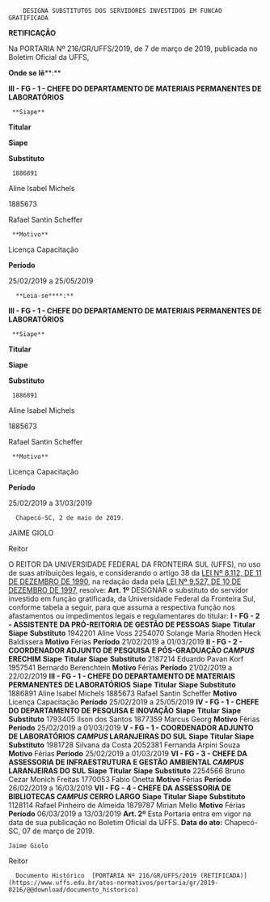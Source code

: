         DESIGNA SUBSTITUTOS DOS SERVIDORES INVESTIDOS EM FUNCAO GRATIFICADA  

  **RETIFICAÇÃO**

 Na PORTARIA Nº 216/GR/UFFS/2019, de 7 de março de 2019, publicada no Boletim Oficial da UFFS,

 **Onde se lê****:**

 **III - FG - 1 - CHEFE DO DEPARTAMENTO DE MATERIAIS PERMANENTES DE LABORATÓRIOS**

     **Siape**

   **Titular**

   **Siape**

   **Substituto**

     1886891

   Aline Isabel Michels

   1885673

   Rafael Santin Scheffer

     **Motivo**

   Licença Capacitação

   **Período**

   25/02/2019 a 25/05/2019

      **Leia-se****:**

 **III - FG - 1 - CHEFE DO DEPARTAMENTO DE MATERIAIS PERMANENTES DE LABORATÓRIOS**

     **Siape**

   **Titular**

   **Siape**

   **Substituto**

     1886891

   Aline Isabel Michels

   1885673

   Rafael Santin Scheffer

     **Motivo**

   Licença Capacitação

   **Período**

   25/02/2019 a 31/03/2019

      Chapecó-SC, 2 de maio de 2019.

  

  

 JAIME GIOLO

 Reitor

 O REITOR DA UNIVERSIDADE FEDERAL DA FRONTEIRA SUL (UFFS), no uso de suas atribuições legais, e considerando o artigo 38 da [LEI Nº 8.112, DE 11 DE DEZEMBRO DE 1990](http://www.planalto.gov.br/ccivil_03/LEIS/L8112cons.htm), na redação dada pela [LEI Nº 9.527, DE 10 DE DEZEMBRO DE 1997](http://www.planalto.gov.br/ccivil_03/LEIS/L9527.htm), resolve:   **Art. 1º**  DESIGNAR o substituto do servidor investido em função gratificada, da Universidade Federal da Fronteira Sul, conforme tabela a seguir, para que assuma a respectiva função nos afastamentos ou impedimentos legais e regulamentares do titular: **I - FG - 2 - ASSISTENTE DA PRÓ-REITORIA DE GESTÃO DE PESSOAS**     **Siape**   **Titular**   **Siape**   **Substituto**     1942201   Aline Voss   2254070   Solange Maria Rhoden Heck Baldissera     **Motivo**   Férias   **Período**   21/02/2019 a 01/03/2019     **II - FG - 2 - COORDENADOR ADJUNTO DE PESQUISA E PÓS-GRADUAÇÃO *CAMPUS*  ERECHIM**     **Siape**   **Titular**   **Siape**   **Substituto**     2187214   Eduardo Pavan Korf   1957541   Bernardo Berenchtein     **Motivo**   Férias   **Período**   21/02/2019 a 22/02/2019     **III - FG - 1 - CHEFE DO DEPARTAMENTO DE MATERIAIS PERMANENTES DE LABORATÓRIOS**     **Siape**   **Titular**   **Siape**   **Substituto**     1886891   Aline Isabel Michels   1885673   Rafael Santin Scheffer     **Motivo**   Licença Capacitação   **Período**   25/02/2019 a 25/05/2019     **IV - FG - 1 - CHEFE DO DEPARTAMENTO DE PESQUISA E INOVAÇÃO**     **Siape**   **Titular**   **Siape**   **Substituto**     1793405   Ilson dos Santos   1877359   Marcus Georg     **Motivo**   Férias   **Período**   25/02/2019 a 01/03/2019     **V - FG - 1 - COORDENADOR ADJUNTO DE LABORATÓRIOS *CAMPUS*  LARANJEIRAS DO SUL**     **Siape**   **Titular**   **Siape**   **Substituto**     1981728   Silvana da Costa   2052381   Fernanda Arpini Souza     **Motivo**   Férias   **Período**   25/02/2019 a 01/03/2019     **VI - FG - 3 - CHEFE DA ASSESSORIA DE INFRAESTRUTURA E GESTÃO AMBIENTAL *CAMPUS*  LARANJEIRAS DO SUL**     **Siape**   **Titular**   **Siape**   **Substituto**     2254566   Bruno Cezar Monich Freitas   1770053   Fabio Onetta     **Motivo**   Férias   **Período**   26/02/2019 a 16/03/2019     **VII - FG - 4 - CHEFE DA ASSESSORIA DE BIBLIOTECAS *CAMPUS*  CERRO LARGO**     **Siape**   **Titular**   **Siape**   **Substituto**     1128114   Rafael Pinheiro de Almeida   1879787   Mirian Mello     **Motivo**   Férias   **Período**   06/03/2019 a 13/03/2019       **Art. 2º**  Esta Portaria entra em vigor na data de sua publicação no Boletim Oficial da UFFS.      **Data do ato:** Chapecó-SC, 07 de março de 2019.   
 

    Jaime Giolo   
 Reitor 

      Documento Histórico  [PORTARIA Nº 216/GR/UFFS/2019 (RETIFICADA)](https://www.uffs.edu.br/atos-normativos/portaria/gr/2019-0216/@@download/documento_historico)     
      